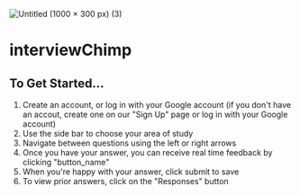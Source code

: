 ![Untitled (1000 × 300 px) (3)](https://github.com/Dragonite39/interviewChamp/assets/106838422/155fb085-c28d-4867-96a4-c20b8689fd1c)

# interviewChimp

## To Get Started...
1. Create an account, or log in with your Google account (if you don't have an accout, create one on our "Sign Up" page or log in with your Google account)
2. Use the side bar to choose your area of study
3. Navigate between questions using the left or right arrows
4. Once you have your answer, you can receive real time feedback by clicking "button_name"
5. When you're happy with your answer, click submit to save
6. To view prior answers, click on the "Responses" button 

